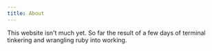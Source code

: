 ```yaml
---
title: About
---
```


This website isn't much yet. So far the result of a few days of terminal tinkering and wrangling ruby into working.
